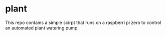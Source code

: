 # plant

This repo contains a simple scirpt that runs on a raspberri pi zero to control an automated plant watering pump.  
